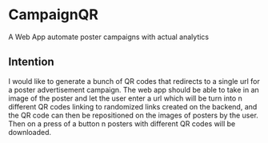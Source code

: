 # CampaignQR
A Web App automate poster campaigns with actual analytics

## Intention
I would like to generate a bunch of QR codes that redirects to a single url for a poster advertisement campaign. 
The web app should be able to take in an image of the poster and let the user enter a url which will be turn into n different QR codes linking to randomized links created on the backend, and the QR code can then be repositioned on the images of posters by the user. Then on a press of a button n posters with different QR codes will be downloaded. 
